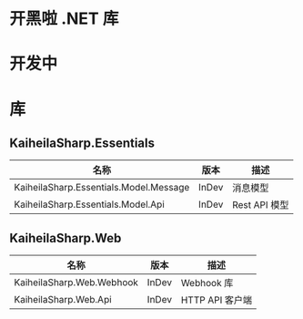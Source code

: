 # 开黑啦 .NET 库

# 开发中

# 库

## KaiheilaSharp.Essentials

| 名称 | 版本 | 描述 |
| --- | --- | --- |
| KaiheilaSharp.Essentials.Model.Message | InDev | 消息模型 |
| KaiheilaSharp.Essentials.Model.Api | InDev | Rest API 模型 |

## KaiheilaSharp.Web

| 名称 | 版本 | 描述 |
| --- | --- | --- |
| KaiheilaSharp.Web.Webhook | InDev | Webhook 库 |
| KaiheilaSharp.Web.Api | InDev | HTTP API 客户端 |
